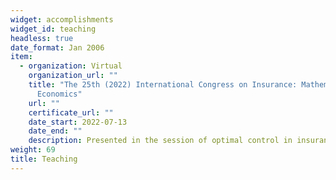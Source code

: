 ```yaml
---
widget: accomplishments
widget_id: teaching
headless: true
date_format: Jan 2006
item:
  - organization: Virtual
    organization_url: ""
    title: "The 25th (2022) International Congress on Insurance: Mathematics and
      Economics"
    url: ""
    certificate_url: ""
    date_start: 2022-07-13
    date_end: ""
    description: Presented in the session of optimal control in insurance and finance.
weight: 69
title: Teaching
---
```

